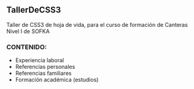 ## TallerDeCSS3
Taller de CSS3 de hoja de vida, para el curso de formación de Canteras Nivel I de SOFKA

### CONTENIDO:
- Experiencia laboral
- Referencias personales
- Referencias familiares
- Formación académica (estudios)

